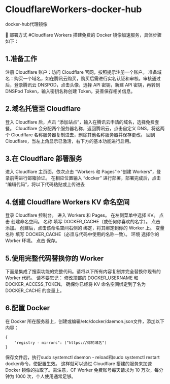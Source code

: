 # CloudflareWorkers-docker-hub
docker-hub代理镜像

🚀 部署方式
 #Cloudflare Workers 搭建免费的 Docker 镜像加速服务，具体步骤如下：
## 1.准备工作
注册 Cloudflare 账户：访问 Cloudflare 官网，按照提示注册一个账户。
准备域名：购买一个域名，如在腾讯云购买，购买后需进行实名认证和审核。审核通过后，登录腾讯云 DNSPOD，点击头像，选择 API 密钥，新建 API 密钥，再转到 DNSPod Token，输入密钥名称创建 Token，妥善保存相关信息。

## 2.域名托管至 Cloudflare
登入 Cloudflare 后，点击 “添加站点”，输入在腾讯云申请的域名，选择免费套餐。
Cloudflare 会分配两个服务器名称，返回腾讯云，点击自定义 DNS，将这两个 Cloudflare 名称服务器复制进去，删除其他名称服务器并保存更改。
回到 Cloudflare，当左上角显示已激活，右下方的基本功能进行启用。

## 3.在 Cloudflare 部署服务
进入 Cloudflare 主页面，依次点击 “Workers 和 Pages”→“创建 Workers”，登录前需进行邮箱验证。
在相应位置输入 “docker” 进行部署，部署完成后，点击 “编辑代码”，将以下代码粘贴或上传进去

## 4.创建 Cloudflare Workers KV 命名空间
登录 Cloudflare 控制台。
进入 Workers 和 Pages。
在左侧菜单中选择 KV。
点击 创建命名空间。
名称 填写 DOCKER_CACHE（或任何你喜欢的名字）。
点击 添加。
创建后，点击该命名空间右侧的 绑定，将其绑定到你的 Worker 上。
变量名称 填写 DOCKER_CACHE（必须与代码中使用的名称一致）。
环境 选择你的 Worker 环境。
点击 保存。

## 5.使用完整代码替换你的 Worker
下面是集成了搜索功能的完整代码。请将以下所有内容复制并完全替换你现有的 Worker 代码。
请不要忘记：
修改顶部的 DOCKER_USERNAME 和 DOCKER_ACCESS_TOKEN。
确保你已经将 KV 命名空间绑定到了名为 DOCKER_CACHE 的变量上。

## 6.配置 Docker
在 Docker 所在服务器上，创建或编辑/etc/docker/daemon.json文件，添加以下内容：
```
{
    "registry - mirrors": ["https://你的域名"]
}
```
保存文件后，执行sudo systemctl daemon - reload和sudo systemctl restart docker命令，使配置生效。
这样就可以通过 Cloudflare 搭建的服务来加速 Docker 镜像的拉取了。需注意，CF Worker 免费账号每天请求为 10 万次，每分钟为 1000 次，个人使用通常足够。
